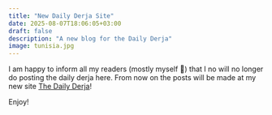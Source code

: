 ```yaml
---
title: "New Daily Derja Site"
date: 2025-08-07T18:06:05+03:00
draft: false
description: "A new blog for the Daily Derja"
image: tunisia.jpg
---
```


I am happy to inform all my readers (mostly myself 🤣) that I no will no longer do posting the daily derja here. From now on the posts will be made at my new site [The Daily Derja](https://www.dailyderja.com)! 

Enjoy!